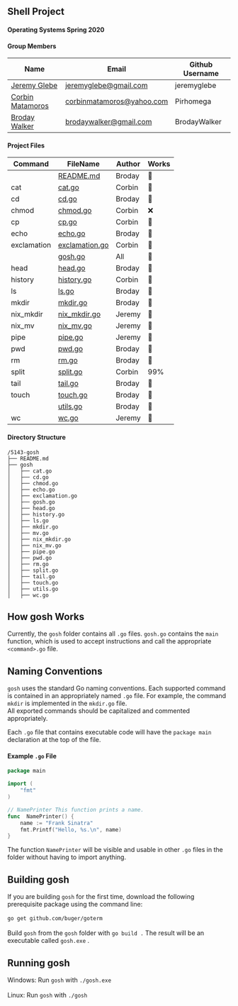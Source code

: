 ## Shell Project
#### Operating Systems Spring 2020

#### Group Members

| Name                                             | Email                     | Github Username |
| ------------------------------------------------ | ------------------------- | --------------- |
| [Jeremy Glebe](https://github.com/jeremyglebe)   | jeremyglebe@gmail.com     | jeremyglebe     |
| [Corbin Matamoros](https://github.com/Pirhomega) | corbinmatamoros@yahoo.com | Pirhomega       |
| [Broday Walker](https://github.com/BrodayWalker) | brodaywalker@gmail.com    | BrodayWalker    |

#### Project Files

| Command     | FileName                              | Author | Works |
| ----------- | ------------------------------------- | ------ | ----- |
|             | [README.md](README.md)                | Broday | :100: |
| cat         | [cat.go](gosh/cat.go)                 | Corbin | :100: |
| cd          | [cd.go](gosh/cd.go)                   | Broday | :100: |
| chmod       | [chmod.go](gosh/chmod.go)             | Corbin | :x:   |
| cp          | [cp.go](gosh/cp.go)                   | Corbin | :100: |
| echo        | [echo.go](gosh/echo.go)               | Broday | :100: |
| exclamation | [exclamation.go](gosh/exclamation.go) | Corbin | :100: |
|             | [gosh.go](gosh/gosh.go)               | All    | :100: |
| head        | [head.go](gosh/head.go)               | Broday | :100: |
| history     | [history.go](gosh/history.go)         | Corbin | :100: |
| ls          | [ls.go](gosh/ls.go)                   | Broday | :100: |
| mkdir       | [mkdir.go](gosh/mkdir.go)             | Broday | :100: |
| nix_mkdir   | [nix_mkdir.go](gosh/nix_mkdir.go)     | Jeremy | :100: |
| nix_mv      | [nix_mv.go](gosh/nix_mv.go)           | Jeremy | :100: |
| pipe        | [pipe.go](gosh/pipe.go)               | Jeremy | :100: |
| pwd         | [pwd.go](gosh/pwd.go)                 | Broday | :100: |
| rm          | [rm.go](gosh/rm.go)                   | Broday | :100: |
| split       | [split.go](gosh/split.go)             | Corbin | 99%   |
| tail        | [tail.go](gosh/tail.go)               | Broday | :100: |
| touch       | [touch.go](gosh/touch.go)             | Broday | :100: |
|             | [utils.go](gosh/utils.go)             | Broday | :100: |
| wc          | [wc.go](gosh/wc.go)                   | Jeremy | :100: |

#### Directory Structure

```
/5143-gosh
├── README.md
├── gosh
│   ├── cat.go
│   ├── cd.go
│   ├── chmod.go
│   ├── echo.go
│   ├── exclamation.go
│   ├── gosh.go
│   ├── head.go
│   ├── history.go
│   ├── ls.go
│   ├── mkdir.go
│   ├── mv.go
│   ├── nix_mkdir.go
│   ├── nix_mv.go
│   ├── pipe.go
│   ├── pwd.go
│   ├── rm.go
│   ├── split.go
│   ├── tail.go
│   ├── touch.go
│   ├── utils.go
│   ├── wc.go
```

## How gosh Works
Currently, the ``gosh`` folder contains all ``.go`` files. ``gosh.go`` contains the ``main`` function, which is used to accept instructions and call the appropriate ``<command>.go`` file. <br>

## Naming Conventions
``gosh`` uses the standard Go naming conventions. Each supported command is contained in an appropriately named ``.go`` file. For example, the command ``mkdir`` is implemented in the ``mkdir.go`` file. <br>
 All exported commands should be capitalized and commented appropriately. <br>

Each ``.go`` file that contains executable code will have the ``package main`` declaration at the top of the file. <br>
#### Example ``.go`` File
```go
package main

import (
	"fmt"
)

// NamePrinter This function prints a name.
func  NamePrinter() {
	name := "Frank Sinatra"
	fmt.Printf("Hello, %s.\n", name)
}
```

The function ``NamePrinter`` will be visible and usable in other ``.go`` files in the folder without having to import anything.
## Building gosh
If you are building `gosh` for the first time, download the following prerequisite package using the command line: <br> <br>
`go get github.com/buger/goterm` <br> <br>
Build ``gosh`` from the ``gosh`` folder  with ``go build .`` The result will be an executable called ``gosh.exe`` .

## Running gosh
Windows: Run ``gosh`` with ``./gosh.exe`` <br> <br>
Linux: Run ``gosh`` with ``./gosh``
